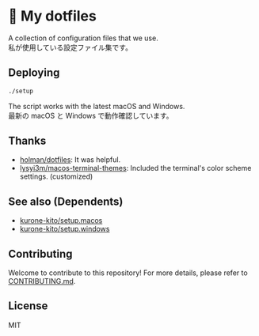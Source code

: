 # 🔴 My dotfiles

A collection of configuration files that we use.  
私が使用している設定ファイル集です。

## Deploying

```sh
./setup
```

The script works with the latest macOS and Windows.  
最新の macOS と Windows で動作確認しています。

## Thanks

- [holman/dotfiles](https://github.com/holman/dotfiles): It was helpful.
- [lysyi3m/macos-terminal-themes](https://github.com/lysyi3m/macos-terminal-themes): Included the terminal's color scheme settings. (customized)

## See also (Dependents)

- [kurone-kito/setup.macos](https://github.com/kurone-kito/setup.macos)
- [kurone-kito/setup.windows](https://github.com/kurone-kito/setup.windows)

## Contributing

Welcome to contribute to this repository! For more details,
please refer to [CONTRIBUTING.md](.github/CONTRIBUTING.md).

## License

MIT
